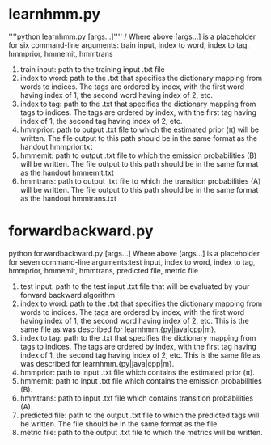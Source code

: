 # learnhmm.py
''''python learnhmm.py [args...]'''' /
Where above [args...] is a placeholder for six command-line arguments: train input, index to word, index to tag, hmmprior, hmmemit, hmmtrans
1. train input: path to the training input .txt file
2. index to word: path to the .txt that specifies the dictionary mapping from words to indices. The tags are ordered by index, with the first word having index of 1, the second word having index of 2, etc.
3. index to tag: path to the .txt that specifies the dictionary mapping from tags to indices. The tags are ordered by index, with the first tag having index of 1, the second tag having index of 2, etc.
4. hmmprior: path to output .txt file to which the estimated prior (π) will be written. The file output to this path should be in the same format as the handout hmmprior.txt
5. hmmemit: path to output .txt file to which the emission probabilities (B) will be written. The file output to this path should be in the same format as the handout hmmemit.txt
6. hmmtrans: path to output .txt file to which the transition probabilities (A) will be written. The file output to this path should be in the same format as the handout hmmtrans.txt

# forwardbackward.py
python forwardbackward.py [args...]
Where above [args...] is a placeholder for seven command-line arguments:test input, index to word, index to tag, hmmprior, hmmemit, hmmtrans, predicted file, metric file
1. test input: path to the test input .txt file that will be evaluated by your forward backward algorithm
2. index to word: path to the .txt that specifies the dictionary mapping from words to indices. The tags are ordered by index, with the first word having index of 1, the second word having index of 2, etc. This is the same file as was described for learnhmm.{py|java|cpp|m}.
3. index to tag: path to the .txt that specifies the dictionary mapping from tags to indices. The tags are ordered by index, with the first tag having index of 1, the second tag having index of 2, etc. This is the same file as was described for learnhmm.{py|java|cpp|m}.
4. hmmprior: path to input .txt file which contains the estimated prior (π).
5. hmmemit: path to input .txt file which contains the emission probabilities (B).
6. hmmtrans: path to input .txt file which contains transition probabilities (A).
7. predicted file: path to the output .txt file to which the predicted tags will be written. The file should be in the same format as the <test input> file.
8. metric file: path to the output .txt file to which the metrics will be written.

